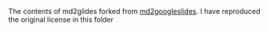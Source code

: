 The contents of md2glides forked from [md2googleslides](https://github.com/googleworkspace/md2googleslides). I have reproduced the original license in this folder